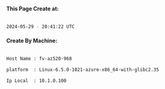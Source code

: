 
   
#### This Page Create at:

```bash

2024-05-29 - 20:41:22 UTC

```

#### Create By Machine:

```bash

Host Name : fv-az520-968

platform  : Linux-6.5.0-1021-azure-x86_64-with-glibc2.35

Ip Local  : 10.1.0.100

```

